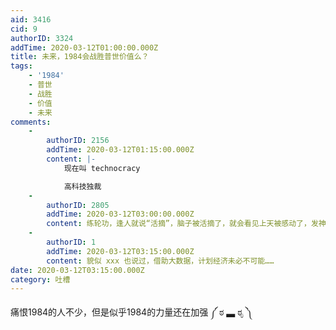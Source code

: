 ```yaml
---
aid: 3416
cid: 9
authorID: 3324
addTime: 2020-03-12T01:00:00.000Z
title: 未来，1984会战胜普世价值么？
tags:
    - '1984'
    - 普世
    - 战胜
    - 价值
    - 未来
comments:
    -
        authorID: 2156
        addTime: 2020-03-12T01:15:00.000Z
        content: |-
            现在叫 technocracy

            高科技独裁
    -
        authorID: 2805
        addTime: 2020-03-12T03:00:00.000Z
        content: 练轮功，逢人就说“活摘”，脑子被活摘了，就会看见上天被感动了，发神威了，天灭开始了。
    -
        authorID: 1
        addTime: 2020-03-12T03:15:00.000Z
        content: 貌似 xxx 也说过，借助大数据，计划经济未必不可能……
date: 2020-03-12T03:15:00.000Z
category: 吐槽
---
```


痛恨1984的人不少，但是似乎1984的力量还在加强 ༼ ಠ ▃ ಠೃ ༽
